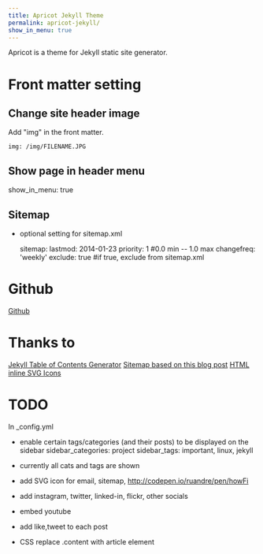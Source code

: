 ```yaml
---
title: Apricot Jekyll Theme 
permalink: apricot-jekyll/
show_in_menu: true
---
```

Apricot is a theme for Jekyll static site generator.

Front matter setting
===============

Change site header image
----------
Add "img" in the front matter.

    img: /img/FILENAME.JPG

Show page in header menu
------------

   show_in_menu: true

Sitemap
------------
* optional setting for sitemap.xml

    sitemap:
        lastmod: 2014-01-23
        priority: 1  #0.0 min -- 1.0 max
        changefreq: 'weekly'
        exclude: true  #if true, exclude from sitemap.xml

Github
=======
[Github](https://github.com/otterpro/apricot-jekyll)

Thanks to
==========
[Jekyll Table of Contents Generator](https://github.com/dafi/jekyll-toc-generator)
[Sitemap based on this blog post](http://davidensinger.com/2013/11/building-a-better-sitemap-xml-with-jekyll/)
[HTML inline SVG Icons](http://codepen.io/ruandre/pen/howFi)

TODO
=======
In _config.yml

* enable certain tags/categories (and their posts) to be displayed on the sidebar
    sidebar_categories: project
    sidebar_tags: important, linux, jekyll

* currently all cats and tags are shown

* add SVG icon for email, sitemap, <http://codepen.io/ruandre/pen/howFi>
* add instagram, twitter, linked-in, flickr,  other socials 
* embed youtube
* add like,tweet to each post
* CSS replace .content with article element


